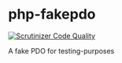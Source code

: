 # php-fakepdo

[![Scrutinizer Code Quality](https://scrutinizer-ci.com/g/rkrx/php-fakepdo/badges/quality-score.png?b=master)](https://scrutinizer-ci.com/g/rkrx/php-fakepdo/?branch=master)


A fake PDO for testing-purposes

